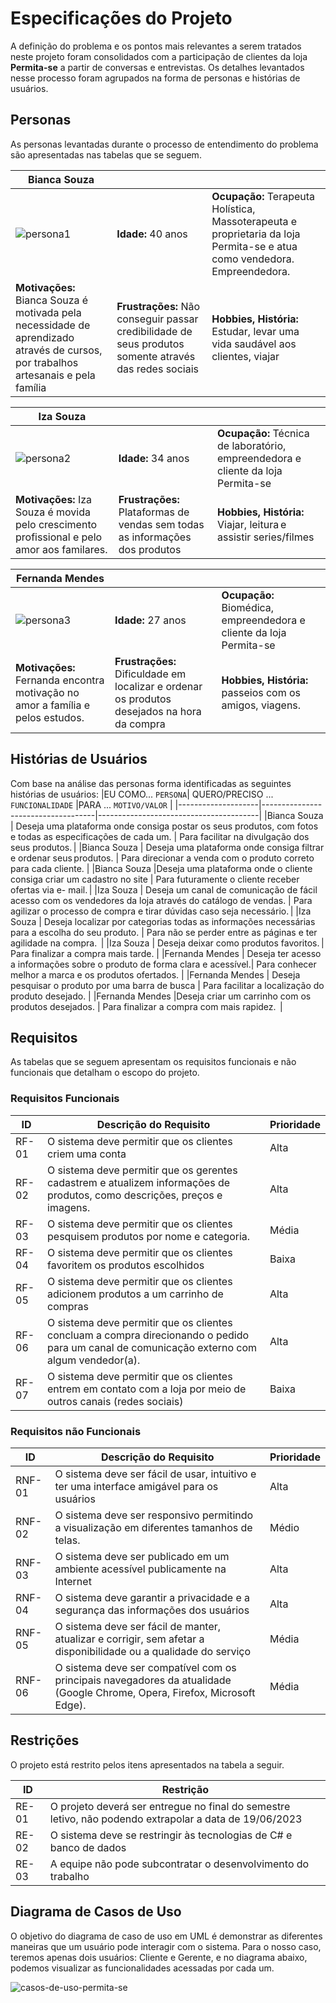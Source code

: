 # Especificações do Projeto

A definição do problema e os pontos mais relevantes a serem tratados neste projeto foram consolidados com a participação de clientes da loja **Permita-se** a partir de conversas e entrevistas. Os detalhes levantados nesse processo foram agrupados na forma de personas e histórias de usuários.

## Personas

As personas levantadas durante o processo de entendimento do problema são apresentadas nas tabelas que se seguem. 

| **Bianca Souza** |      |      |
|------------------------------|------|------|
|![persona1](img/persona1.jpg) | **Idade:** 40 anos  | **Ocupação:** Terapeuta Holística, Massoterapeuta e proprietaria da loja Permita-se e atua como vendedora. Empreendedora. |
| **Motivações:** Bianca Souza é motivada pela necessidade de aprendizado através de cursos, por trabalhos artesanais e pela família	| **Frustrações:** Não conseguir passar credibilidade de seus produtos somente através das redes sociais | **Hobbies, História:** Estudar, levar uma vida saudável aos clientes, viajar|

| **Iza Souza** |      |      |
|------------------------------|------|------|
|![persona2](img/persona2.jpg) | **Idade:** 34 anos  | **Ocupação:** Técnica de laboratório, empreendedora e cliente da loja Permita-se  |
| **Motivações:** Iza Souza é movida pelo crescimento profissional e pelo amor aos familares.	| **Frustrações:** Plataformas de vendas sem todas as informações dos produtos | **Hobbies, História:** Viajar, leitura e assistir series/filmes|

| **Fernanda Mendes** |      |      |
|------------------------------|------|------|
|![persona3](img/persona3.jpg) | **Idade:** 27 anos  | **Ocupação:** Biomédica, empreendedora e cliente da loja Permita-se |
| **Motivações:** Fernanda encontra motivação no amor a família e pelos estudos.	| **Frustrações:** Dificuldade em localizar e ordenar os produtos desejados na hora da compra | **Hobbies, História:** passeios com os amigos, viagens.|


## Histórias de Usuários

Com base na análise das personas forma identificadas as seguintes histórias de usuários:
|EU COMO... `PERSONA`| QUERO/PRECISO ... `FUNCIONALIDADE` |PARA ... `MOTIVO/VALOR`                 |
|--------------------|------------------------------------|----------------------------------------|
|Bianca Souza        | Deseja uma plataforma onde consiga postar os seus produtos, com fotos e todas as especificações de cada um. | Para facilitar na divulgação dos seus produtos. |
|Bianca Souza          | Deseja uma plataforma onde consiga filtrar e ordenar seus produtos. | Para direcionar a venda com o produto correto para cada cliente. |
|Bianca Souza     |Deseja uma plataforma onde o cliente consiga criar um cadastro no site  | Para futuramente o cliente receber ofertas via e- mail. |
|Iza Souza      | Deseja um canal de comunicação de fácil acesso com os vendedores da loja através do catálogo de vendas. | Para agilizar o processo de compra e tirar dúvidas caso seja necessário. |
|Iza Souza       | Deseja localizar por categorias todas as informações necessárias para a escolha do seu produto. | Para não se perder entre as páginas e ter agilidade na compra.  |
|Iza Souza        | Deseja deixar como produtos favoritos. | Para finalizar a compra mais tarde. |
|Fernanda Mendes        | Deseja ter acesso a informações sobre o produto de forma clara e acessível.| Para conhecer melhor a marca e os produtos ofertados. |
|Fernanda Mendes     |   Deseja pesquisar o produto por uma barra de busca | Para facilitar a localização do produto desejado. |
|Fernanda Mendes       |Deseja criar um carrinho com os produtos desejados. | Para finalizar a compra com mais rapidez.  |

## Requisitos

As tabelas que se seguem apresentam os requisitos funcionais e não funcionais que detalham o escopo do projeto.

### Requisitos Funcionais

|ID    | Descrição do Requisito  | Prioridade |
|------|-----------------------------------------|----|
|RF-01| O sistema deve permitir que os clientes criem uma conta | Alta |
|RF-02| O sistema deve permitir que os gerentes cadastrem e atualizem informações de produtos, como descrições, preços e imagens. | Alta |  
|RF-03| O sistema deve permitir que os clientes pesquisem produtos por nome e categoria.	| Média |
|RF-04| O sistema deve permitir que os clientes favoritem os produtos escolhidos | Baixa | 
|RF-05| O sistema deve permitir que os clientes adicionem produtos a um carrinho de compras  | Alta |
|RF-06| O sistema deve permitir que os clientes concluam a compra direcionando o pedido para um canal de comunicação externo com algum vendedor(a). | Alta | 
|RF-07| O sistema deve permitir que os clientes entrem em contato com a loja por meio de outros canais (redes sociais) | Baixa | 


### Requisitos não Funcionais

|ID     | Descrição do Requisito  |Prioridade |
|-------|-------------------------|----|
|RNF-01| O sistema deve ser fácil de usar, intuitivo e ter uma interface amigável para os usuários | Alta | 
|RNF-02| O sistema deve ser responsivo permitindo a visualização em diferentes tamanhos de telas.  |  Médio | 
|RNF-03| O sistema deve ser publicado em um ambiente acessível publicamente na Internet | Alta | 
|RNF-04| O sistema deve garantir a privacidade e a segurança das informações dos usuários |  Alta | 
|RNF-05| O sistema deve ser fácil de manter, atualizar e corrigir, sem afetar a disponibilidade ou a qualidade do serviço  | Média | 
|RNF-06| O sistema deve ser compatível com os principais navegadores da atualidade (Google Chrome, Opera, Firefox, Microsoft Edge).  |  Média | 

## Restrições

O projeto está restrito pelos itens apresentados na tabela a seguir.

|ID| Restrição                                             |
|--|-------------------------------------------------------|
|RE-01| O projeto deverá ser entregue no final do semestre letivo, não podendo extrapolar a data de 19/06/2023 |
|RE-02| O sistema deve se restringir às tecnologias de C# e banco de dados |
|RE-03| A equipe não pode subcontratar o desenvolvimento do trabalho   |

## Diagrama de Casos de Uso

O objetivo do diagrama de caso de uso em UML é demonstrar as diferentes maneiras que um usuário pode interagir com o sistema. Para o nosso caso, teremos apenas dois usuários: Cliente e Gerente, e no diagrama abaixo, podemos visualizar as funcionalidades acessadas por cada um.

![casos-de-uso-permita-se](https://github.com/ICEI-PUC-Minas-PMV-ADS/pmv-ads-2023-1-e2-proj-int-t1-time2-aro/assets/89558202/6749d81a-7a03-49b3-ae79-d0c3c410a8d2)
